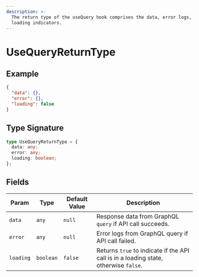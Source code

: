 ```yaml
---
description: >-
  The return type of the useQuery hook comprises the data, error logs, and
  loading indicators.
---
```


# UseQueryReturnType

## Example

```json
{
  "data": {},
  "error": {},
  "loading": false
}
```

## Type Signature

```typescript
type UseQueryReturnType = {
  data: any;
  error: any;
  loading: boolean;
};
```

## Fields

| Param     | Type      | Default Value | Description                                                                          |
| --------- | --------- | ------------- | ------------------------------------------------------------------------------------ |
| `data`    | `any`     | `null`        | Response data from GraphQL `query` if API call succeeds.                             |
| `error`   | `any`     | `null`        | Error logs from GraphQL query if API call failed.                                    |
| `loading` | `boolean` | `false`       | Returns `true` to indicate if the API call is in a loading state, otherwise `false`. |
